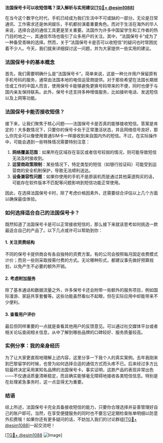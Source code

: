 **法国保号卡可以收短信嗎？深入解析与实用建议[[TG💪+ @esim1088](https://t.me/s/esim1088)]**

在当今这个数字化时代，手机已经成为我们生活中不可或缺的一部分。无论是日常通讯、工作需求还是休闲娱乐，手机都扮演着重要角色。而对于生活在海外的华人来说，选择合适的通信工具更是至关重要。法国作为许多中国留学生和工作者的热门目的地之一，其通信市场也吸引了众多用户的关注。其中，“法国保号卡”成为了一种备受青睐的选择。然而，关于“法国保号卡是否可以收短信”的疑问也时常困扰着不少人。今天，我们就来详细探讨这一问题，并为大家提供一些实用的建议。

### 法国保号卡的基本概念

首先，我们需要明确什么是“法国保号卡”。简单来说，这是一种允许用户保留原有手机号码的服务，通常由法国本地的电信运营商提供。对于那些希望在法国长期居住或工作的中国人而言，使用保号卡能够避免更换号码带来的不便，同时也便于与国内亲友保持联系。此外，保号卡还支持多种增值服务，比如接听电话、发送短信以及上网等功能。

### 法国保号卡能否接收短信？

接下来，让我们聚焦于核心问题——法国保号卡是否真的能够接收短信。答案是肯定的！大多数情况下，只要你的保号卡处于正常激活状态，并且网络信号良好，那么你完全可以像使用普通SIM卡一样接收到来自国内外的短信。不过，在实际操作中，可能会遇到一些特殊情况需要特别注意：

1. **网络覆盖范围**：如果所在区域存在盲区或者信号较弱的情况，则可能导致短信无法及时接收到。
2. **运营商政策限制**：某些情况下，特定类型的短信（如银行验证码）可能受到运营商的安全机制保护，导致无法顺利送达。
3. **设备兼容性问题**：如果你使用的手机不是原装机而是通过其他渠道购买的话，可能存在软件版本不匹配等问题影响到短信功能正常使用。

因此，在选择法国保号卡时，除了考虑价格因素外，还需要综合评估以上几个方面以确保最佳体验。

### 如何选择适合自己的法国保号卡？

既然知道了法国保号卡是可以正常接收短信的，那么接下来就该思考如何挑选一款最适合自己的产品了。以下几点或许可以帮助到你：

#### 1. 关注资费结构
不同的保号卡提供商会有各自独特的资费方案。有的公司会按照每月固定收费模式计价；而另一些则采取按需付费的方式。无论哪种形式，都建议事先做好预算规划，以免产生不必要的额外开销。

#### 2. 考虑附加服务
除了基本通话和数据流量之外，许多保号卡还会附带一些额外的服务项目，例如国际漫游、家庭共享套餐等。这些功能虽然看似不起眼，但在实际应用中却能带来不少便利。

#### 3. 查看用户评价
最后但同样重要的一点就是查看其他用户的反馈意见。可以通过社交媒体平台或者相关论坛查阅相关信息，从中了解到哪些品牌的口碑较好、服务质量较高。

### 实例分享：我的亲身经历

为了让大家更直观地理解上述内容，这里分享一下我个人的真实案例。去年我刚来到巴黎留学的时候，也曾为如何选择合适的通信方式而头疼不已。后来经过多方比较最终决定采用某知名品牌的法国保号卡。事实证明，这款产品的表现非常出色——不仅通话质量清晰稳定，而且确实能够毫无障碍地接收各类短信信息。特别是在处理紧急事务时，这一点显得尤为重要。

### 结语

综上所述，法国保号卡完全具备接收短信的能力，只要你合理选择并妥善管理好自己的账户即可。当然，在享受便捷服务的同时也不要忘记定期检查账单明细以防意外扣费哦！如果你还有更多疑问的话，不妨加入我们的讨论群组[[TG💪+ @esim1088](https://t.me/s/esim1088)]一起交流吧！

[[TG💪+ @esim1088](https://t.me/s/esim1088) ![Image](https://i.postimg.cc/4NQfJmqS/Snipaste-2025-05-13-00-14-12.png)]